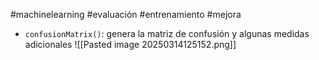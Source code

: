 #machinelearning #evaluación #entrenamiento #mejora
- `confusionMatrix()`: genera la matriz de confusión y algunas medidas adicionales
![[Pasted image 20250314125152.png]]